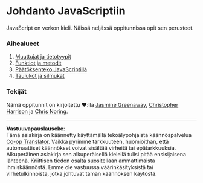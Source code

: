 <!--
CO_OP_TRANSLATOR_METADATA:
{
  "original_hash": "cc9e70a2f096c67389c8acff1521fc27",
  "translation_date": "2025-08-27T20:12:26+00:00",
  "source_file": "2-js-basics/README.md",
  "language_code": "fi"
}
-->
# Johdanto JavaScriptiin

JavaScript on verkon kieli. Näissä neljässä oppitunnissa opit sen perusteet.

### Aihealueet

1. [Muuttujat ja tietotyypit](1-data-types/README.md)  
2. [Funktiot ja metodit](2-functions-methods/README.md)  
3. [Päätöksenteko JavaScriptillä](3-making-decisions/README.md)  
4. [Taulukot ja silmukat](4-arrays-loops/README.md)  

### Tekijät

Nämä oppitunnit on kirjoitettu ♥️:lla [Jasmine Greenaway](https://twitter.com/paladique), [Christopher Harrison](https://twitter.com/geektrainer) ja [Chris Noring](https://twitter.com/chris_noring).

---

**Vastuuvapauslauseke**:  
Tämä asiakirja on käännetty käyttämällä tekoälypohjaista käännöspalvelua [Co-op Translator](https://github.com/Azure/co-op-translator). Vaikka pyrimme tarkkuuteen, huomioithan, että automaattiset käännökset voivat sisältää virheitä tai epätarkkuuksia. Alkuperäinen asiakirja sen alkuperäisellä kielellä tulisi pitää ensisijaisena lähteenä. Kriittisen tiedon osalta suositellaan ammattimaista ihmiskäännöstä. Emme ole vastuussa väärinkäsityksistä tai virhetulkinnoista, jotka johtuvat tämän käännöksen käytöstä.